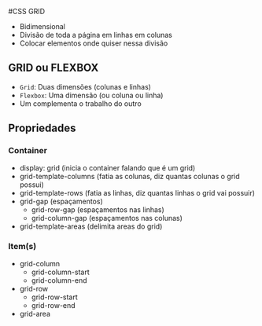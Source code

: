 #CSS GRID

- Bidimensional
- Divisão de toda a página em linhas em colunas
- Colocar elementos onde quiser nessa divisão

## GRID ou FLEXBOX

- `Grid`: Duas dimensões (colunas e linhas)
- `Flexbox`: Uma dimensão (ou coluna ou linha)
- Um complementa o trabalho do outro

## Propriedades

### Container
- display: grid (inicia o container falando que é um grid)
- grid-template-columns (fatia as colunas, diz quantas colunas o grid possui)
- grid-template-rows (fatia as linhas, diz quantas linhas o grid vai possuir)
- grid-gap (espaçamentos)
    - grid-row-gap (espaçamentos nas linhas)
    - grid-column-gap (espaçamentos nas colunas)
- grid-template-areas (delimita areas do grid)


### Item(s)
- grid-column
    - grid-column-start
    - grid-column-end
- grid-row
    - grid-row-start
    - grid-row-end
- grid-area